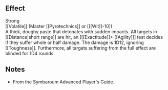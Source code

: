 ## Effect
Strong<br>[[Volatile]] (Master [[Pyrotechnics]] or \[[[Wit]]-10\])<br>A thick, doughy paste that detonates with sudden impacts. All targets in [[Distance|short range]] are hit, an \[[[Exactitude]]←[[Agility]]\] test decides if they suffer whole or half damage. The damage is 1D12, ignoring [[Toughness]]. Furthermore, all targets suffering from the full effect are blinded for 1D4 rounds.
## Notes
* From the Symbaroum Advanced Player's Guide.